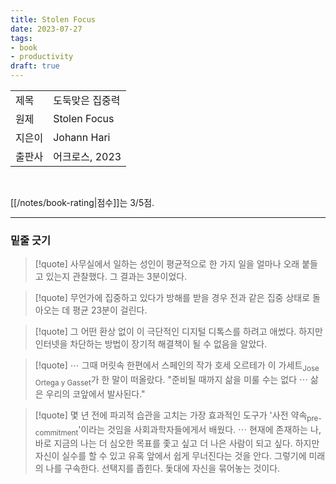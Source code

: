```yaml
---
title: Stolen Focus
date: 2023-07-27
tags: 
- book
- productivity
draft: true
---
```


| | |
| --- | --- |
| 제목 | 도둑맞은 집중력 |
| 원제 | Stolen Focus |
| 지은이 | Johann Hari |
| 출판사 | 어크로스, 2023 |



<BR />

[[/notes/book-rating|점수]]는 3/5점.



---
### 밑줄 긋기

> [!quote] 
> 사무실에서 일하는 성인이 평균적으로 한 가지 일을 얼마나 오래 붙들고 있는지 관찰했다. 그 결과는 3분이었다.

> [!quote] 
> 무언가에 집중하고 있다가 방해를 받을 경우 전과 같은 집중 상태로 돌아오는 데 평균 23분이 걸린다.

> [!quote]
> 그 어떤 환상 없이 이 극단적인 디지털 디톡스를 하려고 애썼다. 하지만 인터넷을 차단하는 방법이 장기적 해결책이 될 수 없음을 알았다.

> [!quote]
> $\cdots$ 그때 머릿속 한편에서 스페인의 작가 호세 오르테가 이 가세트<sub>Jose Ortega y Gasset</sub>가 한 말이 떠올랐다. "준비될 때까지 삶을 미룰 수는 없다 $\cdots$ 삶은 우리의 코앞에서 발사된다."

> [!quote]
> 몇 년 전에 파괴적 습관을 고치는 가장 효과적인 도구가 '사전 약속<sub>pre-commitment</sub>'이라는 것임을 사회과학자들에게서 배웠다. $\cdots$ 현재에 존재하는 나, 바로 지금의 나는 더 심오한 목표를 좇고 싶고 더 나은 사람이 되고 싶다. 하지만 자신이 실수를 할 수 있고 유혹 앞에서 쉽게 무너진다는 것을 안다. 그렇기에 미래의 나를 구속한다. 선택지를 좁힌다. 돛대에 자신을 묶어놓는 것이다.
